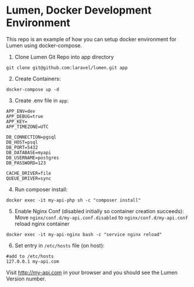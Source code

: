 # Lumen, Docker Development Environment
This repo is an example of how you can setup docker environment for Lumen using docker-compose.

1. Clone Lumen Git Repo into app directory
```
git clone git@github.com:laravel/lumen.git app
```

2. Create Containers:
```
docker-compose up -d
```

3. Create .env file in `app`:
```
APP_ENV=dev
APP_DEBUG=true
APP_KEY=
APP_TIMEZONE=UTC

DB_CONNECTION=pgsql
DB_HOST=psql
DB_PORT=5432
DB_DATABASE=myapi
DB_USERNAME=postgres
DB_PASSWORD=123

CACHE_DRIVER=file
QUEUE_DRIVER=sync
```

4. Run composer install:
```
docker exec -it my-api-php sh -c "composer install"
```

5. Enable Nginx Conf (disabled initially so container creation succeeds):
Move `nginx/conf.d/my-api.conf.disabled` to `nginx/conf.d/my-api.conf`
reload nginx container
```
docker exec -it my-api-nginx bash -c "service nginx reload"
```
6. Set entry in `/etc/hosts` file (on host):

```
#add to /etc/hosts
127.0.0.1 my-api.com
```

Visit http://my-api.com in your browser and you should see the Lumen Version number.
